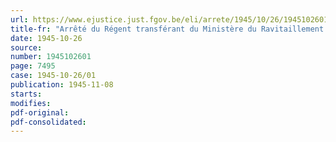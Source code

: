 ```yaml
---
url: https://www.ejustice.just.fgov.be/eli/arrete/1945/10/26/1945102601/justel
title-fr: "Arrêté du Régent transférant du Ministère du Ravitaillement à celui de l'Agriculture les services " Matières premières pour l'Agriculture ", " Contrôle laitier ", " Aviculture " et " Apiculture ""
date: 1945-10-26
source:
number: 1945102601
page: 7495
case: 1945-10-26/01
publication: 1945-11-08
starts:
modifies:
pdf-original:
pdf-consolidated:
---
```


